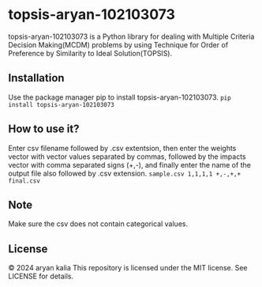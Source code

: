 # topsis-aryan-102103073
topsis-aryan-102103073 is a Python library for dealing with Multiple Criteria Decision Making(MCDM) problems by using Technique for Order of Preference by Similarity to Ideal Solution(TOPSIS).
## Installation
Use the package manager pip to install topsis-aryan-102103073.
```pip install topsis-aryan-102103073```

## How to use it?
Enter csv filename followed by .csv extentsion, then enter the weights vector with vector values separated by commas, followed by the impacts vector with comma separated signs (+,-), and finally enter the name of the output file also followed by .csv extension.
```sample.csv 1,1,1,1 +,-,+,+ final.csv```

## Note
Make sure the csv does not contain categorical values.

## License

© 2024 aryan kalia
This repository is licensed under the MIT license. See LICENSE for details.